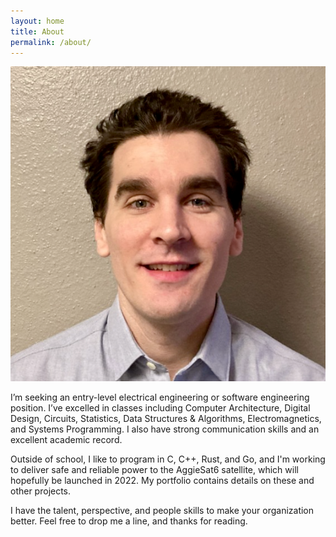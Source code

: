 ```yaml
---
layout: home
title: About
permalink: /about/
---
```


<img src="/headshot2.png" alt="That's me." class="img-round img-large"/>

I’m seeking an entry-level electrical engineering or software engineering position. I’ve excelled in classes including Computer Architecture, Digital Design, Circuits, Statistics, Data Structures & Algorithms, Electromagnetics, and Systems Programming. I also have strong communication skills and an excellent academic record.

Outside of school, I like to program in C, C++, Rust, and Go, and I'm working to deliver safe and reliable power to the AggieSat6 satellite, which will hopefully be launched in 2022. My portfolio contains details on these and other projects.

I have the talent, perspective, and people skills to make your organization better. Feel free to drop me a line, and thanks for reading.

